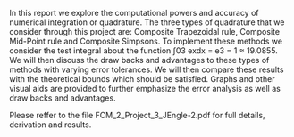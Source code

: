 In this report we explore the computational powers and accuracy of numerical integration or quadrature. The three types of quadrature that we consider through this project are: Composite Trapezoidal rule, Composite Mid-Point rule and Composite Simpsons. To implement these methods we consider the test integral about the function ∫03 exdx = e3 − 1 ≈ 19.0855. We will then discuss the draw backs and advantages to these types of methods with varying error tolerances. We will then compare these results with the theoretical bounds which should be satisfied. Graphs and other visual aids are provided to further emphasize the error analysis as well as draw backs and advantages.

Please reffer to the file FCM_2_Project_3_JEngle-2.pdf for full details, derivation and results.
